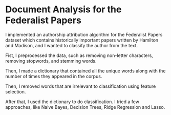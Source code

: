 # Document Analysis for the Federalist Papers

I implemented an authorship attribution algorithm for the Federalist Papers dataset which contains historically important papers written by Hamilton and Madison, and I wanted to classify the author from the text. 

Fist, I preprocessed the data, such as removing non-letter characters, removing stopwords, and stemming words. 

Then, I made a dictionary that contained all the unique words along with the number of times they appeared in the corpus. 

Then, I removed words that are irrelevant to classification using feature selection. 

After that, I used the dictionary to do classification. I tried a few approaches, like Naive Bayes, Decision Trees, Ridge Regression and Lasso.
